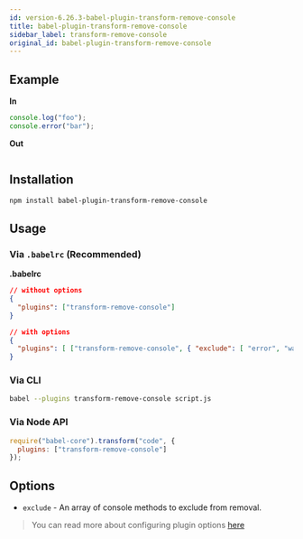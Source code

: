 ```yaml
---
id: version-6.26.3-babel-plugin-transform-remove-console
title: babel-plugin-transform-remove-console
sidebar_label: transform-remove-console
original_id: babel-plugin-transform-remove-console
---
```


## Example

**In**

```javascript
console.log("foo");
console.error("bar");
```

**Out**

```javascript
```

## Installation

```sh
npm install babel-plugin-transform-remove-console
```

## Usage

### Via `.babelrc` (Recommended)

**.babelrc**

```json
// without options
{
  "plugins": ["transform-remove-console"]
}
```

```json
// with options
{
  "plugins": [ ["transform-remove-console", { "exclude": [ "error", "warn"] }] ]
}
```

### Via CLI

```sh
babel --plugins transform-remove-console script.js
```

### Via Node API

```javascript
require("babel-core").transform("code", {
  plugins: ["transform-remove-console"]
});
```

## Options

+ `exclude` - An array of console methods to exclude from removal.

> You can read more about configuring plugin options [here](https://babeljs.io/docs/en/plugins#plugin-options)
